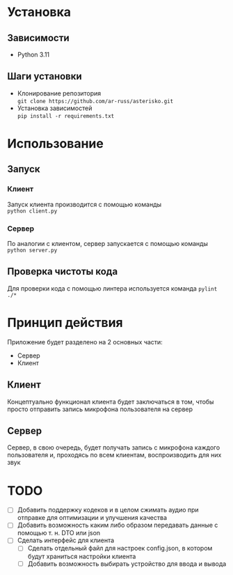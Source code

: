 # Установка

## Зависимости
- Python 3.11

## Шаги установки

- Клонирование репозитория  
  `git clone https://github.com/ar-russ/asterisko.git`
- Установка зависимостей  
`pip install -r requirements.txt`

# Использование

## Запуск

### Клиент
Запуск клиента производится с помощью команды  
  `python client.py`

### Сервер
По аналогии с клиентом, сервер запускается с помощью команды  
  `python server.py`

## Проверка чистоты кода
Для проверки кода с помощью линтера используется команда
`pylint ./*`

# Принцип действия

Приложение будет разделено на 2 основных части:
- Сервер
- Клиент

## Клиент
Концептуально функционал клиента будет заключаться в том, чтобы просто отправить
запись микрофона пользователя на сервер

## Сервер

Сервер, в свою очередь, будет получать запись с микрофона каждого пользователя и, проходясь по всем клиентам,
воспроизводить для них звук

# TODO

- [ ] Добавить поддержку кодеков и в целом сжимать аудио при отправке для оптимизации и улучшения качества
- [ ] Добавить возможность каким либо образом передавать данные с помощью т. н. DTO или json
- [ ] Сделать интерфейс для клиента
  - [ ] Сделать отдельный файл для настроек config.json, в котором будут
    храниться настройки клиента
  - [ ] Добавить возможность выбирать устройство для ввода и вывода